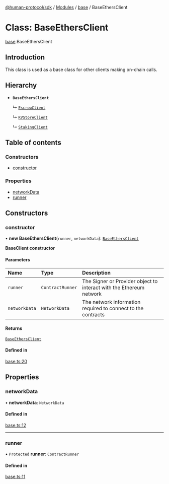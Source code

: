 [@human-protocol/sdk](../README.md) / [Modules](../modules.md) / [base](../modules/base.md) / BaseEthersClient

# Class: BaseEthersClient

[base](../modules/base.md).BaseEthersClient

## Introduction

This class is used as a base class for other clients making on-chain calls.

## Hierarchy

- **`BaseEthersClient`**

  ↳ [`EscrowClient`](escrow.EscrowClient.md)

  ↳ [`KVStoreClient`](kvstore.KVStoreClient.md)

  ↳ [`StakingClient`](staking.StakingClient.md)

## Table of contents

### Constructors

- [constructor](base.BaseEthersClient.md#constructor)

### Properties

- [networkData](base.BaseEthersClient.md#networkdata)
- [runner](base.BaseEthersClient.md#runner)

## Constructors

### constructor

• **new BaseEthersClient**(`runner`, `networkData`): [`BaseEthersClient`](base.BaseEthersClient.md)

**BaseClient constructor**

#### Parameters

| Name | Type | Description |
| :------ | :------ | :------ |
| `runner` | `ContractRunner` | The Signer or Provider object to interact with the Ethereum network |
| `networkData` | `NetworkData` | The network information required to connect to the contracts |

#### Returns

[`BaseEthersClient`](base.BaseEthersClient.md)

#### Defined in

[base.ts:20](https://github.com/humanprotocol/human-protocol/blob/228cb42bcd420546605e48ae309510bc59209d10/packages/sdk/typescript/human-protocol-sdk/src/base.ts#L20)

## Properties

### networkData

• **networkData**: `NetworkData`

#### Defined in

[base.ts:12](https://github.com/humanprotocol/human-protocol/blob/228cb42bcd420546605e48ae309510bc59209d10/packages/sdk/typescript/human-protocol-sdk/src/base.ts#L12)

___

### runner

• `Protected` **runner**: `ContractRunner`

#### Defined in

[base.ts:11](https://github.com/humanprotocol/human-protocol/blob/228cb42bcd420546605e48ae309510bc59209d10/packages/sdk/typescript/human-protocol-sdk/src/base.ts#L11)
